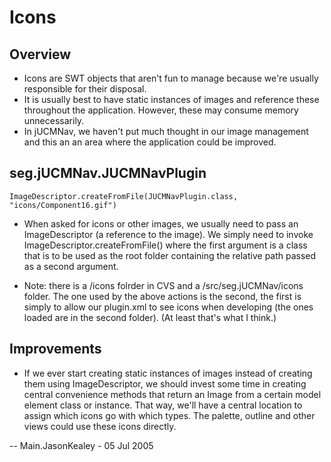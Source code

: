 # Icons

## Overview

  - Icons are SWT objects that aren't fun to manage because we're
    usually responsible for their disposal.
  - It is usually best to have static instances of images and reference
    these throughout the application. However, these may consume memory
    unnecessarily.
  - In jUCMNav, we haven't put much thought in our image management and
    this an an area where the application could be improved.

## seg.jUCMNav.JUCMNavPlugin

    ImageDescriptor.createFromFile(JUCMNavPlugin.class, "icons/Component16.gif")

  - When asked for icons or other images, we usually need to pass an
    ImageDescriptor (a reference to the image). We simply need to invoke
    ImageDescriptor.createFromFile() where the first argument is a class
    that is to be used as the root folder containing the relative path
    passed as a second argument.

<!-- end list -->

  - Note: there is a /icons folrder in CVS and a /src/seg.jUCMNav/icons
    folder. The one used by the above actions is the second, the first
    is simply to allow our plugin.xml to see icons when developing (the
    ones loaded are in the second folder). (At least that's what I
    think.)

## Improvements

  - If we ever start creating static instances of images instead of
    creating them using ImageDescriptor, we should invest some time in
    creating central convenience methods that return an Image from a
    certain model element class or instance. That way, we'll have a
    central location to assign which icons go with which types. The
    palette, outline and other views could use these icons directly.

\-- Main.JasonKealey - 05 Jul 2005
